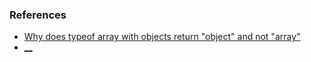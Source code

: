 
### References
- [Why does typeof array with objects return "object" and not "array"](https://stackoverflow.com/questions/12996871/why-does-typeof-array-with-objects-return-object-and-not-array)
- [__](_)
